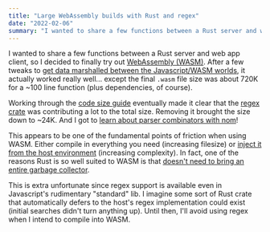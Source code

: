 ```yaml
---
title: "Large WebAssembly builds with Rust and regex"
date: "2022-02-06"
summary: "I wanted to share a few functions between a Rust server and web app client, so I decided to finally try out WebAssembly (WASM). After a few tweaks to get data marshalled between the Javascript/WASM worlds, it actually worked really well... except the final `.wasm` file size was about 720K for a ~100 line function (plus dependencies, of course)."
---
```


I wanted to share a few functions between a Rust server and web app client, so I decided to finally try out [WebAssembly (WASM)](https://developer.mozilla.org/en-US/docs/WebAssembly). After a few tweaks to [get data marshalled between the Javascript/WASM worlds](https://rustwasm.github.io/docs/wasm-bindgen/reference/arbitrary-data-with-serde.html), it actually worked really well... except the final `.wasm` file size was about 720K for a ~100 line function (plus dependencies, of course).

<!-- more -->

Working through the [code size guide](https://rustwasm.github.io/book/reference/code-size.html#the-twiggy-code-size-profiler) eventually made it clear that the [regex crate](https://github.com/rust-lang/regex) was contributing a lot to the total size. Removing it brought the size down to ~24K. And I got to [learn about parser combinators with nom](https://github.com/Geal/nom)!

This appears to be one of the fundamental points of friction when using WASM. Either compile in everything you need (increasing filesize) or [inject it from the host environment](https://rustwasm.github.io/docs/wasm-bindgen/examples/import-js.html) (increasing complexity). In fact, one of the reasons Rust is so well suited to WASM is that [doesn't need to bring an entire garbage collector](https://rustwasm.github.io/docs/book/why-rust-and-webassembly.html).

This is extra unfortunate since regex support is available even in Javascript's rudimentary "standard" lib. I imagine some sort of Rust crate that automatically defers to the host's regex implementation could exist (initial searches didn't turn anything up). Until then, I'll avoid using regex when I intend to compile into WASM.
